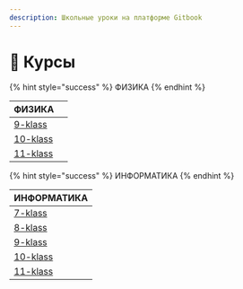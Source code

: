 ```yaml
---
description: Школьные уроки на платформе Gitbook
---
```


# 📗 Курсы

{% hint style="success" %}
ФИЗИКА
{% endhint %}

<table data-column-title-hidden data-view="cards" data-full-width="false"><thead><tr><th data-type="content-ref">ФИЗИКА</th><th data-hidden data-card-cover data-type="files"></th></tr></thead><tbody><tr><td><a href="fizika/9-klass/">9-klass</a></td><td></td></tr><tr><td><a href="fizika/10-klass/">10-klass</a></td><td></td></tr><tr><td><a href="fizika/11-klass/">11-klass</a></td><td></td></tr></tbody></table>

{% hint style="success" %}
ИНФОРМАТИКА
{% endhint %}

<table data-column-title-hidden data-view="cards"><thead><tr><th data-type="content-ref">ИНФОРМАТИКА</th></tr></thead><tbody><tr><td><a href="informatika/7-klass/">7-klass</a></td></tr><tr><td><a href="informatika/8-klass/">8-klass</a></td></tr><tr><td><a href="informatika/9-klass/">9-klass</a></td></tr><tr><td><a href="informatika/10-klass/">10-klass</a></td></tr><tr><td><a href="informatika/11-klass/">11-klass</a></td></tr></tbody></table>

